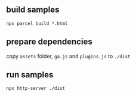 

## build samples 
```
npx parcel build *.html   
```

## prepare dependencies

copy `assets` folder, `ga.js` and `plugins.js` to `./dist`

## run samples
```
npx http-server ./dist       
```